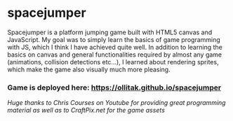 # spacejumper

Spacejumper is a platform jumping game built with HTML5 canvas and JavaScript. My goal was to simply learn the basics of game programming with JS, which I think I have achieved quite well. In addition to learning the basics on canvas and general functionalities required by almost any game (animations, collision detections etc...), I learned about rendering sprites, which make the game also visually much more pleasing.

### Game is deployed here: https://ollitak.github.io/spacejumper

*Huge thanks to Chris Courses on Youtube for providing great programming material as well as to CraftPix.net for the game assets*



